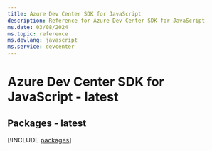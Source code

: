 ```yaml
---
title: Azure Dev Center SDK for JavaScript
description: Reference for Azure Dev Center SDK for JavaScript
ms.date: 03/08/2024
ms.topic: reference
ms.devlang: javascript
ms.service: devcenter
---
```

# Azure Dev Center SDK for JavaScript - latest
## Packages - latest
[!INCLUDE [packages](dev-center-index.md)]